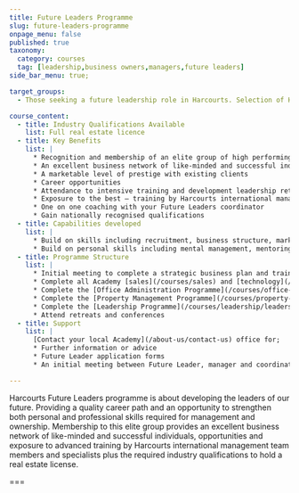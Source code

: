 ```yaml
---
title: Future Leaders Programme
slug: future-leaders-programme
onpage_menu: false
published: true
taxonomy:
  category: courses
  tag: [leadership,business owners,managers,future leaders]
side_bar_menu: true;

target_groups:
  - Those seeking a future leadership role in Harcourts. Selection of Harcourts Future Leaders is not based on age, gender nor time with the organisation but rather on potential to lead our people The Harcourts Way.

course_content:
  - title: Industry Qualifications Available
    list: Full real estate licence
  - title: Key Benefits
    list: |
      * Recognition and membership of an elite group of high performing individuals
      * An excellent business network of like-minded and successful individuals
      * A marketable level of prestige with existing clients
      * Career opportunities
      * Attendance to intensive training and development leadership retreats
      * Exposure to the best – training by Harcourts international management team members
      * One on one coaching with your Future Leaders coordinator
      * Gain nationally recognised qualifications
  - title: Capabilities developed
    list: |
      * Build on skills including recruitment, business structure, marketing, technology and financial management
      * Build on personal skills including mental management, mentoring, coaching and motivating others
  - title: Programme Structure
    list: |
      * Initial meeting to complete a strategic business plan and training schedule
      * Complete all Academy [sales](/courses/sales) and [technology](/courses/technology) programmes
      * Complete the [Office Administration Programme](/courses/office-administrator-programme)
      * Complete the [Property Management Programme](/courses/property-management/property-management-programme)
      * Complete the [Leadership Programme](/courses/leadership/leadership-programme) – all units
      * Attend retreats and conferences
  - title: Support
    list: |
      [Contact your local Academy](/about-us/contact-us) office for;
      * Further information or advice
      * Future Leader application forms
      * An initial meeting between Future Leader, manager and coordinator to customize your programme and to schedule training attendance

---
```


Harcourts Future Leaders programme is about developing the leaders of our future. Providing a quality career path and an opportunity to strengthen both personal and professional skills required for management and ownership. Membership to this elite group provides an excellent business network of like-minded and successful individuals, opportunities and exposure to advanced training by Harcourts international management team members and specialists plus the required industry qualifications to hold a real estate license.

===
